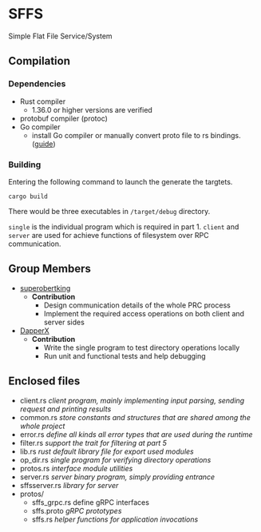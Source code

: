 # SFFS

Simple Flat File Service/System

## Compilation

### Dependencies

- Rust compiler
  - 1.36.0 or higher versions are verified
- protobuf compiler (protoc)
- Go compiler
  - install Go compiler or manually convert proto file to rs bindings. ([guide](https://github.com/pingcap/grpc-rs))

### Building

Entering the following command to launch the generate the targtets.

```shell
cargo build
```

There would be three executables in `/target/debug` directory. 

`single` is the individual program which is required in part 1. `client` and `server` are used for achieve functions of filesystem over RPC communication.

## Group Members

- [superobertking](https://github.com/superobertking)
  - **Contribution**
    - Design communication details of the whole PRC process
    - Implement the required access operations on both client and server sides
- [DapperX](https://github.com/DapperX)
  - **Contribution**
    - Write the single program to test directory operations locally
    - Run unit and functional tests and help debugging

## Enclosed files

- client.rs    *client program, mainly implementing input parsing, sending request and printing results*
- common.rs    *store constants and structures that are shared among the whole project*
- error.rs    *define all kinds all error types that are used during the runtime*
- filter.rs    *support the trait for filtering at part 5*
- lib.rs    *rust default library file for export used modules*
- op_dir.rs *single program for verifying directory operations*
- protos.rs    *interface module utilities*
- server.rs    *server binary program, simply providing entrance*
- sffsserver.rs    *library for server*
- protos/
  - sffs_grpc.rs    define gRPC interfaces
  - sffs.proto    *gRPC prototypes*
  - sffs.rs    *helper functions for application invocations*

